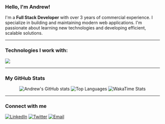 ### Hello, I'm Andrew!

I'm a **Full Stack Developer** with over 3 years of commercial experience. I specialize in building and maintaining modern web applications. I'm passionate about learning new technologies and developing efficient, scalable solutions.

---

### Technologies I work with:

<p align="left">
  <img src="https://skillicons.dev/icons?i=js,react,redux,html,css,nodejs,express,python,django,mongodb,postgres,git,docker,jira,webpack" />
</p>

---

### My GitHub Stats

<p align="center">
  <img src="https://github-readme-stats.vercel.app/api?username=Andrewchik&show_icons=true&theme=dracula&count_private=true&hide_rank=true" alt="Andrew's GitHub stats" />
  <img src="https://github-readme-stats.vercel.app/api/top-langs/?username=Andrewchik&layout=compact&theme=dracula" alt="Top Languages" />
  <img src="https://github-readme-stats.vercel.app/api/wakatime?username=Andrewchik&theme=dracula&layout=compact" alt="WakaTime Stats" />
</p>

---

### Connect with me

[![LinkedIn](https://img.shields.io/badge/LinkedIn-blue?style=for-the-badge&logo=linkedin&logoColor=white)](https://www.linkedin.com/in/YOUR_LINKEDIN)
[![Twitter](https://img.shields.io/badge/Twitter-1DA1F2?style=for-the-badge&logo=twitter&logoColor=white)](https://twitter.com/YOUR_TWITTER)
[![Email](https://img.shields.io/badge/Email-D14836?style=for-the-badge&logo=gmail&logoColor=white)](mailto:YOUR_EMAIL)
